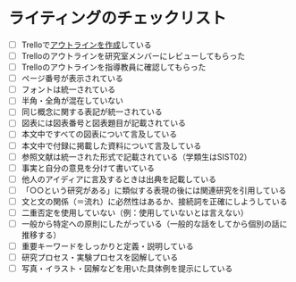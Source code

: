 # ライティングのチェックリスト

- [ ] Trelloで[アウトラインを作成](https://trello.com/b/GO9Col61)している
- [ ] Trelloのアウトラインを研究室メンバーにレビューしてもらった
- [ ] Trelloのアウトラインを指導教員に確認してもらった
- [ ] ページ番号が表示されている
- [ ] フォントは統一されている
- [ ] 半角・全角が混在していない
- [ ] 同じ概念に関する表記が統一されている
- [ ] 図表には図表番号と図表題目が記載されている
- [ ] 本文中ですべての図表について言及している
- [ ] 本文中で付録に掲載した資料について言及している
- [ ] 参照文献は統一された形式で記載されている（学類生はSIST02）
- [ ] 事実と自分の意見を分けて書いている
- [ ] 他人のアイディアに言及するときは出典を記載している
- [ ] 「○○という研究がある」に類似する表現の後には関連研究を引用している
- [ ] 文と文の関係（＝流れ）に必然性はあるか、接続詞を正確にしようしている
- [ ] 二重否定を使用していない（例：使用していないとは言えない）
- [ ] 一般から特定への原則にしたがっている（一般的な話をしてから個別の話に推移する）
- [ ] 重要キーワードをしっかりと定義・説明している
- [ ] 研究プロセス・実験プロセスを図解している
- [ ] 写真・イラスト・図解などを用いた具体例を提示にしている
